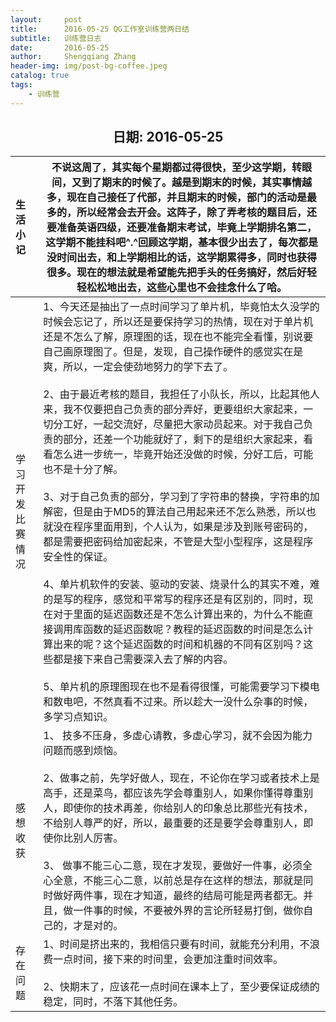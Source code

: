 ```yaml
---
layout:     post
title:      2016-05-25 QG工作室训练营两日结
subtitle:   训练营日志
date:       2016-05-25
author:     Shengqiang Zhang
header-img: img/post-bg-coffee.jpeg
catalog: true
tags:
    - 训练营
---
```




<center><h2>日期: 2016-05-25</h2></center>



| 生活小记         | 不说这周了，其实每个星期都过得很快，至少这学期，转眼间，又到了期末的时候了。越是到期末的时候，其实事情越多，现在自己接任了代部，并且期末的时候，部门的活动是最多的，所以经常会去开会。这阵子，除了弄考核的题目后，还要准备英语四级，还要准备期末考试，毕竟上学期排名第二，这学期不能挂科吧^.^回顾这学期，基本很少出去了，每次都是没时间出去，和上学期相比的话，这学期累得多，同时也获得很多。现在的想法就是希望能先把手头的任务搞好，然后好轻轻松松地出去，这些心里也不会挂念什么了哈。 |
| :--------------- | ------------------------------------------------------------ |
| 学习开发比赛情况 | 1、今天还是抽出了一点时间学习了单片机，毕竟怕太久没学的时候会忘记了，所以还是要保持学习的热情，现在对于单片机还是不怎么了解，原理图的话，现在也不能完全看懂，别说要自己画原理图了。但是，发现，自己操作硬件的感觉实在是爽，所以，一定会使劲地努力的学下去了。<br/><br/>2、由于最近考核的题目，我担任了小队长，所以，比起其他人来，我不仅要把自己负责的部分弄好，更要组织大家起来，一切分工好，一起交流好，尽量把大家动员起来。对于我自己负责的部分，还差一个功能就好了，剩下的是组织大家起来，看看怎么进一步统一，毕竟开始还没做的时候，分好工后，可能也不是十分了解。<br/><br/>3、对于自己负责的部分，学习到了字符串的替换，字符串的加解密，但是由于MD5的算法自己用起来还不怎么熟悉，所以也就没在程序里面用到，个人认为，如果是涉及到账号密码的，都是需要把密码给加密起来，不管是大型小型程序，这是程序安全性的保证。<br/><br/>4、单片机软件的安装、驱动的安装、烧录什么的其实不难，难的是写的程序，感觉和平常写的程序还是有区别的，同时，现在对于里面的延迟函数还是不怎么计算出来的，为什么不能直接调用库函数的延迟函数呢？教程的延迟函数的时间是怎么计算出来的呢？这个延迟函数的时间和机器的不同有区别吗？这些都是接下来自己需要深入去了解的内容。<br/><br/>5、单片机的原理图现在也不是看得很懂，可能需要学习下模电和数电吧，不然真看不过来。所以趁大一没什么杂事的时候，多学习点知识。<br> |
| 感想收获         | 1、 技多不压身，多虚心请教，多虚心学习，就不会因为能力问题而感到烦恼。 <br/><br/>2、做事之前，先学好做人，现在，不论你在学习或者技术上是高手，还是菜鸟，都应该先学会尊重别人，如果你懂得尊重别人，即使你的技术再差，你给别人的印象总比那些光有技术，不给别人尊严的好，所以，最重要的还是要学会尊重别人，即使你比别人厉害。 <br/><br/>3、 做事不能三心二意，现在才发现，要做好一件事，必须全心全意，不能三心二意，以前总是存在这样的想法，那就是同时做好两件事，现在才知道，最终的结局可能是两者都无。并且，做一件事的时候，不要被外界的言论所轻易打倒，做你自己的，才是对的。 |
| 存在问题         | 1、时间是挤出来的，我相信只要有时间，就能充分利用，不浪费一点时间，接下来的时间里，会更加注重时间效率。<br/><br/>2、快期末了，应该花一点时间在课本上了，至少要保证成绩的稳定，同时，不落下其他任务。 |


